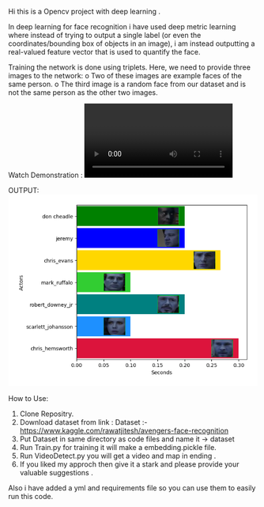 Hi this is a Opencv project with deep learning . 

In deep learning for face recognition i have used deep metric learning where instead of trying to output
a single label (or even the coordinates/bounding box of objects in an image), i am instead outputting 
a real-valued feature vector that is used to quantify the face.

Training the network is done using triplets. Here, we need to provide three images to the network:
   o   Two of these images are example faces of the same person.
   o   The third image is a random face from our dataset and is not the same person as the other two images.

Watch Demonstration :
![Demonstrate](https://github.com/Jaisood08/Video-Surveillance-System/blob/main/Demonstration.mp4?raw=true)

OUTPUT:
![1Demonstrate](https://github.com/Jaisood08/Video-Surveillance-System/blob/main/Actor_map.png)


How to Use:

1. Clone Repositry.
2. Download dataset from link :
  Dataset :- https://www.kaggle.com/rawatjitesh/avengers-face-recognition
3. Put Dataset in same directory as code files and name it -> dataset
4. Run Train.py for training it will make a embedding.pickle file.
5. Run VideoDetect.py you will get a video and map in ending .
6. If you liked my approch then give it a stark and please provide your valuable suggestions .

Also i have added a yml and requirements file so you can use them to easily run this code.
